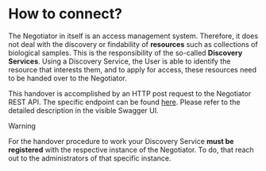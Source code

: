 # How to connect?

The Negotiator in itself is an access management system.
Therefore, it does not deal with the discovery or findability of
**resources** such as collections of biological samples.
This is the responsibility of the so-called **Discovery Services**.
Using a Discovery Service, the User is able to identify the resource that interests them, and to apply for
access, these resources need to be handed over to the Negotiator.

This handover is accomplished by an HTTP post request to the Negotiator REST API.
The specific endpoint can be found [here](https://negotiator.acc.bbmri-eric.eu/api/swagger-ui/index.html#/Requests/add).
Please refer to the detailed description in the visible Swagger UI.

> [!WARNING]  
> For the handover procedure to work your Discovery Service **must be registered** with the respective instance of the
> Negotiator.
> To do, that reach out to the administrators of that specific instance.